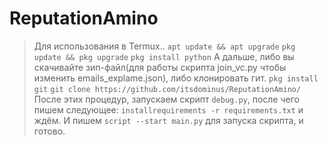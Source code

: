 # ReputationAmino
> Для использования в Termux..
```apt update && apt upgrade```
```pkg update && pkg upgrade```
```pkg install python```
А дальше, либо вы скачивайте зип-файл(для работы скрипта join_vc.py чтобы изменить emails_explame.json), либо клонировать гит.
```pkg install git```
```git clone https://github.com/itsdominus/ReputationAmino/```
После этих процедур, запускаем скрипт ```debug.py```, после чего пишем следующее: ```installrequirements -r requirements.txt``` и ждём.
И пишем ```script --start main.py``` для запуска скрипта, и готово.
